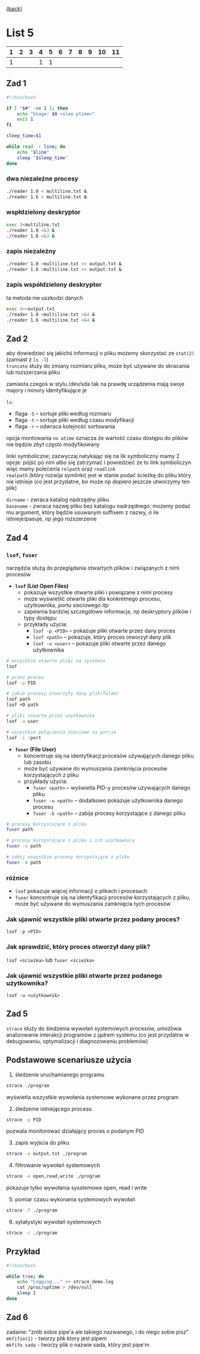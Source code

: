 [(back)](../)

# List 5

| 1 | 2 | 3 | 4 | 5 | 6 | 7 | 8 | 9 | 10 | 11 |
|---|---|---|---|---|---|---|---|---|----|----|
| 1 |   |   | 1 | 1 |   |   |   |   |    |    |


## Zad 1
```bash
#!/bin/bash

if [ "$#" -ne 1 ]; then
    echo "Usage: $0 <slee ptime>"
    exit 1
fi

sleep_time=$1

while read -r line; do
    echo "$line"
    sleep "$sleep_time"
done
```

### dwa niezależne procesy
```bash
./reader 1.0 < multiline.txt &
./reader 1.6 < multiline.txt &
```

### wspłdzielony deskryptor
```bash
exec 3<multiline.txt
./reader 1.0 <&3 &
./reader 1.6 <&3 &
```

### zapis niezależny
```bash
./reader 1.0 <multiline.txt >> output.txt &
./reader 1.6 <multiline.txt >> output.txt &
```

### zapis współdzielony deskryptor
ta metoda nie uszkodzi danych
```bash
exec 4>>output.txt
./reader 1.0 <multiline.txt >&4 &
./reader 1.6 <multiline.txt >&4 &
```


## Zad 2
aby dowiedzieć się jakichś informacji o pliku możemy skorzystać ze `stat(2)` (zamiast z `ls -l`)  
`truncate` służy do zmiany rozmiaru pliku, może być używane do skracania lub rozszerzania pliku  

zamiasta czegoś w stylu /dev/sda tak na prawdę urządzenia mają swoje majory i minory identyfikujące je

`ls`:  
* flaga `-S` – sortuje pliki według rozmiaru
* flaga `-t` – sortuje pliki według czasu modyfikacji
* flaga `-r` – odwraca kolejność sortowania


opcja montowania `no atime` oznacza że wartość czasu dostępu do plików nie będzie *zbyt często* modyfikowany  


linki symboliczne; zazwyczaj natykając się na lik symboliczny mamy 2 opcje: pójść po nim albo się zatrzymać i powiedzieć że to link symboliczyn  
więc mamy polecenia `relpath` oraz `readlink`   
`realpath` (który rozwija symlinki) jest w stanie podać ścieżkę do pliku który nie istnieje (co jest przydatne, bo może np dopiero jeszcze utworzymy ten plik)


`dirname` - zwraca katalog nadrzędny pliku  
`basename` - zwraca nazwę pliku bez katalogu nadrzędnego; możemy podać mu argument, który będzie usuwanym suffixem z nazwy, o ile istnieje/pasuje, np jego rozszerzenie  



## Zad 4
### `lsof`, `fuser`
narzędzia służą do przeglądania otwartych plików i związanych z nimi procesów

- **`lsof` (List Open Files)**  
  - pokazuje wszystkie otwarte pliki i powiązane z nimi procesy  
  - może wyświetlić otwarte pliki dla konkretnego procesu, użytkownika, portu sieciowego itp  
  - zapewnia bardziej szczegółowe informacje, np deskryptory plików i typy dostępu  
  - przykłady użycia:
    - `lsof -p <PID>` – pokazuje pliki otwarte przez dany proces  
    - `lsof <path>` – pokazuje, który proces otworzył dany plik  
    - `lsof -u <user>` – pokazuje pliki otwarte przez danego użytkownika

```bash
# wszystkie otawrte pliki na systemie
lsof

# przez proces
lsof -p PID

# jakie procesy otworzyły dany plik/folder
lsof path
lsof +D path

# pliki otwarte przez użytkownika
lsof -u user

# wszystkie połączenia sieciowe na porcie
lsof -i :port
```

- **`fuser` (File User)**  
  - koncentruje się na identyfikacji procesów używających danego pliku lub zasobu  
  - może być używane do wymuszania zamknięcia procesów korzystających z pliku  
  - przykłady użycia:
    - `fuser <path>` – wyświetla PID-y procesów używających danego pliku  
    - `fuser -u <path>` – dodatkowo pokazuje użytkownika danego procesu  
    - `fuser -k <path>` – zabija procesy korzystające z danego pliku  

```bash
# procesy korzystające z pliku
fuser path

# procesy korzystające z pliku i ich użytkownicy
fuser -u path

# zabij wszystkie procesy korzystające z pliku
fuser -k path
```

### różnice
- `lsof` pokazuje więcej informacji o plikach i procesach
- `fuser` koncentruje się na identyfikacji procesów korzystających z pliku, może być używane do wymuszania zamknięcia tych procesów

### Jak ujawnić wszystkie pliki otwarte przez podany proces?  
`lsof -p <PID>`

### Jak sprawdzić, który proces otworzył dany plik?  
`lsof <ścieżka>` lub `fuser <ścieżka>`

### Jak ujawnić wszystkie pliki otwarte przez podanego użytkownika?  
`lsof -u <użytkownik>`


## Zad 5
`strace` służy do śledzenia wywołań systemowych procesów, umożliwia analizowanie interakcji programów z jądrem systemu (co jest przydatne w debugowaniu, optymalizacji i diagnozowaniu problemów)

## Podstawowe scenariusze użycia
1. śledzenie uruchamianego programu
```sh
strace ./program
```

wyświetla wszystkie wywołania systemowe wykonane przez program

2. śledzenie istniejącego procesu
```sh
strace -p PID
```

pozwala monitorować działający proces o podanym PID

3. zapis wyjścia do pliku
```sh
strace -o output.txt ./program
```

4. filtrowanie wywołań systemowych
```sh
strace -e open,read,write ./program
```

pokazuje tylko wywołania sysstemowe open, read i write

5. pomiar czasu wykonania systemowych wywołań
```sh
strace -T ./program
```

6. sytatystyki wywołań systemowych
```sh
strace -c ./program
```

## Przykład
```bash
#!/bin/bash

while true; do
    echo "Logging..." >> strace_demo.log
    cat /proc/uptime > /dev/null
    sleep 1
done
```


## Zad 6
zadaine: "zrób sobie pipe'a ale takiego nazwanego, i do niego sobie pisz"   
`mkfifio(1)` - tworzy plik ktory jest pipem  
`mkfifo sada` - tworzy plik o nazwie sada, który jest pipe'm  


